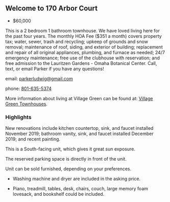 ## Welcome to 170 Arbor Court

- $60,000

This is a 2 bedroom 1 bathroom townhouse. We have loved living here for the past four years. The monthly HOA Fee ($351 a month) covers property tax; water, sewer, trash and recycling; upkeep of grounds and snow removal; maintenance of roof, siding, and exterior of building; replacement and repair of all original appliances, plumbing, and furnace as needed; 24/7 emergency maintenance; free use of the clubhouse with reservation; and free admission to the Lauritzen Gardens - Omaha Botanical Center. Call, text, or email Parker if you have any questions! 

email: [parkerludwig@gmail.com](parkerludwig@gmail.com) 

phone: [801-635-5374](801-635-5374) 

More information about living at Village Green can be found at: [Village Green Townhouses](http://www.villagegreentownhouses.com).



### Highlights

New renovations include kitchen countertop, sink, and faucet installed November 2019; bathroom vanity, sink, and faucet installed December 2019; and recent painting.


This is a South-facing unit, which gives it great sun exposure.


The reserved parking space is directly in front of the unit.


Unit can be sold furnished, depending on your preferences.

- Washing machine and dryer are included in the asking price.

- Piano, treadmill, tables, desk, chairs, couch, large memory foam lovesack, and bookshelf could be included. 

